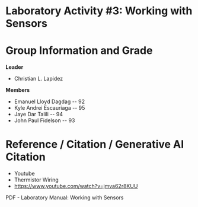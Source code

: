# Laboratory Activity #3: Working with Sensors

# Group Information and Grade

**Leader** 
- Christian L. Lapidez
  
**Members**
- Emanuel Lloyd Dagdag --  92
- Kyle Andrei Escauriaga -- 95
- Jaye Dar Talili -- 94
- John Paul Fidelson -- 93


# Reference / Citation / Generative AI Citation
- Youtube
- Thermistor Wiring
- https://www.youtube.com/watch?v=jmva62r8KUU

PDF - Laboratory Manual: Working with
Sensors

